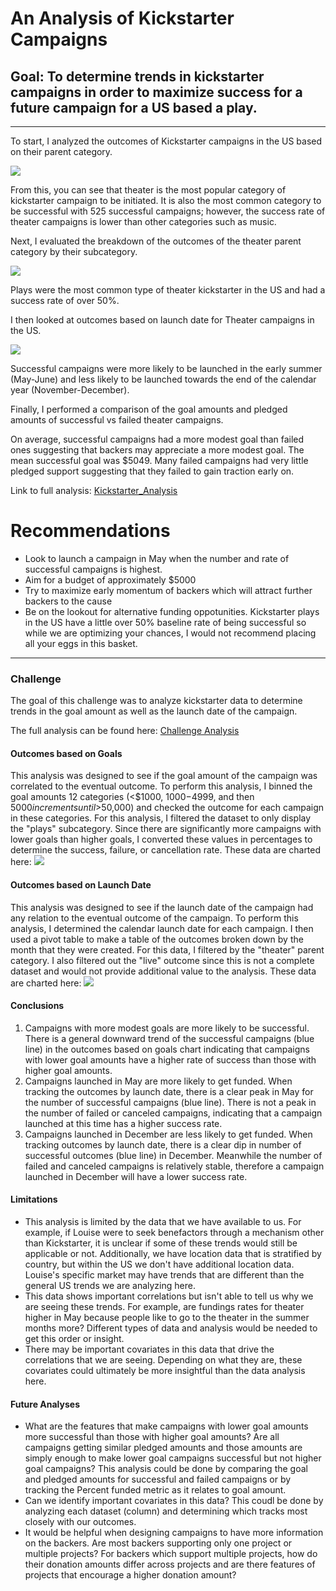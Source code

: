 # An Analysis of Kickstarter Campaigns
## Goal: To determine trends in kickstarter campaigns in order to maximize success for a future campaign for a US based a play.
---
To start, I analyzed the outcomes of Kickstarter campaigns in the US based on their parent category.

![](20200330-ParentCategoryOutcomesChart.png)

From this, you can see that theater is the most popular category of kickstarter campaign to be initiated. It is also the most common category to be successful with 525 successful campaigns; however, the success rate of theater campaigns is lower than other categories such as music.

Next, I evaluated the breakdown of the outcomes of the theater parent category by their subcategory.

![](20200330-SubCategoryOutcomesChart.png)

Plays were the most common type of theater kickstarter in the US and had a success rate of over 50%.

I then looked at outcomes based on launch date for Theater campaigns in the US.

![](20200402-OutcomesbyLaunchDate.png)

Successful campaigns were more likely to be launched in the early summer (May-June) and less likely to be launched towards the end of the calendar year (November-December).

Finally, I performed a comparison of the goal amounts and pledged amounts of successful vs failed theater campaigns.

On average, successful campaigns had a more modest goal than failed ones suggesting that backers may appreciate a more modest goal. The mean successful goal was $5049. Many failed campaigns had very little pledged support suggesting that they failed to gain traction early on.

Link to full analysis:
[Kickstarter_Analysis](20200402-Kickstarter-Analysis.xlsx)

# Recommendations
- Look to launch a campaign in May when the number and rate of successful campaigns is highest.
- Aim for a budget of approximately $5000
- Try to maximize early momentum of backers which will attract further backers to the cause
- Be on the lookout for alternative funding oppotunities. Kickstarter plays in the US have a little over 50% baseline rate of being successful so while we are optimizing your chances, I would not recommend placing all your eggs in this basket.

---
### Challenge
The goal of this challenge was to analyze kickstarter data to determine trends in the goal amount as well as the launch date of the campaign.

The full analysis can be found here: [Challenge Analysis](Challenge/20200402-Challenge1-JW.xlsx)

#### Outcomes based on Goals
This analysis was designed to see if the goal amount of the campaign was correlated to the eventual outcome. To perform this analysis, I binned the goal amounts 12 categories (<$1000, $1000-$4999, and then $5000 increments until >$50,000) and checked the outcome for each campaign in these categories. For this analysis, I filtered the dataset to only display the "plays" subcategory. Since there are significantly more campaigns with lower goals than higher goals, I converted these values in percentages to determine the success, failure, or cancellation rate. These data are charted here:
![](Challenge/20200402-Challenge1-OutcomesGoals-LineChart.png)

#### Outcomes based on Launch Date
This analysis was designed to see if the launch date of the campaign had any relation to the eventual outcome of the campaign. To perform this analysis, I determined the calendar launch date for each campaign. I then used a pivot table to make a table of the outcomes broken down by the month that they were created. For this data, I filtered by the "theater" parent category. I also filtered out the "live" outcome since this is not a complete dataset and would not provide additional value to the analysis. These data are charted here:
![](Challenge/20200402-OutcomesbyLaunchDate-Challenge.png)

#### Conclusions
1. Campaigns with more modest goals are more likely to be successful. There is a general downward trend of the successful campaigns (blue line) in the outcomes based on goals chart indicating that campaigns with lower goal amounts have a higher rate of success than those with higher goal amounts.
2. Campaigns launched in May are more likely to get funded. When tracking the outcomes by launch date, there is a clear peak in May for the number of successful campaigns (blue line). There is not a peak in the number of failed or canceled campaigns, indicating that a campaign launched at this time has a higher success rate.
3. Campaigns launched in December are less likely to get funded. When tracking outcomes by launch date, there is a clear dip in number of successful outcomes (blue line) in December. Meanwhile the number of failed and canceled campaigns is relatively stable, therefore a campaign launched in December will have a lower success rate.
#### Limitations
- This analysis is limited by the data that we have available to us. For example, if Louise were to seek benefactors through a mechanism other than Kickstarter, it is unclear if some of these trends would still be applicable or not. Additionally, we have location data that is stratified by country, but within the US we don't have additional location data. Louise's specific market may have trends that are different than the general US trends we are analyzing here.
- This data shows important correlations but isn't able to tell us why we are seeing these trends. For example, are fundings rates for theater higher in May because people like to go to the theater in the summer months more? Different types of data and analysis would be needed to get this order or insight.
- There may be important covariates in this data that drive the correlations that we are seeing. Depending on what they are, these covariates could ultimately be more insightful than the data analysis here.
#### Future Analyses
- What are the features that make campaigns with lower goal amounts more successful than those with higher goal amounts? Are all campaigns getting similar pledged amounts and those amounts are simply enough to make lower goal campaigns successful but not higher goal campaigns? This analysis could be done by comparing the goal and pledged amounts for successful and failed campaigns or by tracking the Percent funded metric as it relates to goal amount.
- Can we identify important covariates in this data? This coudl be done by analyzing each dataset (column) and determining which tracks most closely with our outcomes.
- It would be helpful when designing campaigns to have more information on the backers. Are most backers supporting only one project or multiple projects? For backers which support multiple projects, how do their donation amounts differ across projects and are there features of projects that encourage a higher donation amount?
